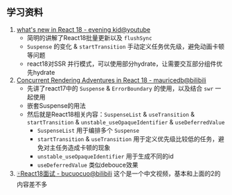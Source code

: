 ## 学习资料
1. [what's new in React 18 - evening kid@youtube](https://www.youtube.com/watch?v=bpVRWrrfM1M&t=1s&ab_channel=eveningkid)
   - 简明的讲解了React18批量更新以及 `flushSync`
   - `Suspense` 的变化 & `startTransition` 手动定义任务优先级，避免动画卡顿等问题
   - react18对SSR 并行模式，可以使用部分hydrate，让需要交互部分组件优先hydrate
2. [Concurrent Rendering Adventures in React 18 - mauricedb@bilibili](https://www.bilibili.com/video/BV1FR4y1b7Qx?p=1)
   - 先讲了react17中的 `Suspense` & `ErrorBoundary` 的使用，以及结合 `swr` 一起使用
   - 嵌套Suspense的用法
   - 然后就是React18相关内容：`SuspenseList` & `useTransition` & `startTransition` & `unstable_useOpaqueIdentifier` & `useDeferredValue`
     - `SuspenseList` 用于编排多个 `Suspense`
     - `startTransition` & `useTransition` 用于定义优先级比较低的任务，避免对主任务造成卡顿的现象
     - `unstable_useOpaqueIdentifier` 用于生成不同的id
     - `useDeferredValue` 类似debouce效果
3. [🀄️React18面试 - bucuocuo@bilibili](https://www.bilibili.com/video/BV1rK4y137D3?p=1) 这个是一个中文视频，基本和上面的2的内容差不多
